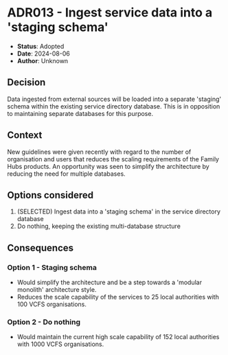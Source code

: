 # ADR013 - Ingest service data into a 'staging schema'

- **Status**: Adopted
- **Date**: 2024-08-06
- **Author**: Unknown

## Decision

Data ingested from external sources will be loaded into a separate 'staging' schema
within the existing service directory database. This is in opposition to maintaining
separate databases for this purpose.

## Context

New guidelines were given recently with regard to the number of organisation and
users that reduces the scaling requirements of the Family Hubs products. An opportunity was
seen to simplify the architecture by reducing the need for multiple databases.

## Options considered

1. (SELECTED) Ingest data into a 'staging schema' in the service directory database
2. Do nothing, keeping the existing multi-database structure

## Consequences

### Option 1 - Staging schema

- Would simplify the architecture and be a step towards a 'modular monolith'
  architecture style.
- Reduces the scale capability of the services to 25 local authorities with 100
  VCFS organisations.

### Option 2 - Do nothing

- Would maintain the current high scale capability of 152 local authorities with
  1000 VCFS organisations.